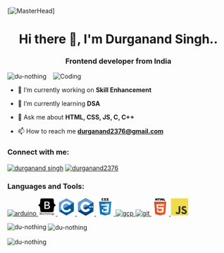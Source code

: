 [![MasterHead](https://www.bing.com/images/search?view=detailV2&ccid=deo4SV06&id=F598CDA3A8B0FEB6FB203835015D212170A0A908&thid=OIP.deo4SV06W8DJAxa1f5u_tQHaCR&mediaurl=https%3a%2f%2fth.bing.com%2fth%2fid%2fR.75ea38495d3a5bc0c90316b57f9bbfb5%3frik%3dCKmgcCEhXQE1OA%26riu%3dhttp%253a%252f%252fwww.pramukhdigital.com%252fwp-content%252fuploads%252f2018%252f07%252fNew-PNC-Animated-Banners.gif%26ehk%3dfs6XGSkrODbDz9LuU2tZgUw5aQd76DxwLvAaGpktUZI%253d%26risl%3d%26pid%3dImgRaw%26r%3d0&exph=590&expw=1920&q=front+end+developer+banner+gif&simid=608028083947117982&FORM=IRPRST&ck=2B6586186960F38268F9B17AE6D3331D&selectedIndex=24&itb=0&ajaxhist=0&ajaxserp=0)]
<h1 align="center">Hi there 👋, I'm Durganand Singh..</h1>
<h3 align="center">Frontend developer from India</h3>
<img align="right" alt="Coding" width="400" src="[[https://www.bing.com/images/search?view=detailV2&ccid=mUahTQdR&id=F0A55D8F75C79DA46D6D6DFDF83111941D0464CE&thid=OIP.mUahTQdRR4e4MJLLtJkjbwHaEU&mediaurl=https%3A%2F%2Fci6.googleusercontent.com%2Fproxy%2F6yONIoTPFRxmcUzOEqGb9rYBV6ot9p2T-PEXVCf8vS8efQLz1Q0yo4Sa6U0lrDqnZIcEDq445nqEDoRcH9cyZobRVuLb3o8oyyjpFXZX1jC-Y1aa-YGJ3kxAAgGaX-S0gw4Tt_8xte_q%3Ds0-d-e1-ft%23https%3A%2F%2Fwww.lambdatest.com%2Fblog%2Fwp-content%2Fuploads%2F2021%2F02%2Fezgif.com-gif-maker-1-1.gif&exph=466&expw=800&q=animated+coding+img&simid=608033980931313863&form=IRPRST&ck=F3BA7A31E1FBE268EEB4D0375B2E8344&selectedindex=126&itb=0&vt=0&sim=11](https://www.bing.com/images/search?view=detailV2&ccid=mUahTQdR&id=F0A55D8F75C79DA46D6D6DFDF83111941D0464CE&thid=OIP.mUahTQdRR4e4MJLLtJkjbwHaEU&mediaurl=https%3A%2F%2Fci6.googleusercontent.com%2Fproxy%2F6yONIoTPFRxmcUzOEqGb9rYBV6ot9p2T-PEXVCf8vS8efQLz1Q0yo4Sa6U0lrDqnZIcEDq445nqEDoRcH9cyZobRVuLb3o8oyyjpFXZX1jC-Y1aa-YGJ3kxAAgGaX-S0gw4Tt_8xte_q%3Ds0-d-e1-ft%23https%3A%2F%2Fwww.lambdatest.com%2Fblog%2Fwp-content%2Fuploads%2F2021%2F02%2Fezgif.com-gif-maker-1-1.gif&exph=466&expw=800&q=animated+coding+img&simid=608033980931313863&form=IRPRST&ck=F3BA7A31E1FBE268EEB4D0375B2E8344&selectedindex=126&itb=0&vt=0&sim=11)](https://www.bing.com/images/search?view=detailV2&ccid=dNAGJhif&id=35A6180C10790CC145D0178731327BDC78741D9D&thid=OIP.dNAGJhifkIYKZ5eDs2nSlAHaFP&mediaurl=https%3a%2f%2fi.gifer.com%2forigin%2f22%2f22657b8a577f858827c5d46dac32cf53.gif&exph=765&expw=1080&q=front+end+developer+banner+gif&simid=607995197375392773&FORM=IRPRST&ck=9D86D0282B27AD0547DAA443B0BC7702&selectedIndex=4&itb=0&ajaxhist=0&ajaxserp=0)](https://www.bing.com/images/search?view=detailV2&ccid=dNAGJhif&id=35A6180C10790CC145D0178731327BDC78741D9D&thid=OIP.dNAGJhifkIYKZ5eDs2nSlAHaFP&mediaurl=https%3a%2f%2fi.gifer.com%2forigin%2f22%2f22657b8a577f858827c5d46dac32cf53.gif&exph=765&expw=1080&q=front+end+developer+banner+gif&simid=607995197375392773&FORM=IRPRST&ck=9D86D0282B27AD0547DAA443B0BC7702&selectedIndex=4&itb=0&ajaxhist=0&ajaxserp=0)">

<p align="left"> <img src="https://komarev.com/ghpvc/?username=du-nothing&label=Profile%20views&color=0e75b6&style=flat" alt="du-nothing" /> </p>

- 🔭 I’m currently working on **Skill Enhancement**

- 🌱 I’m currently learning **DSA**

- 💬 Ask me about **HTML, CSS, JS, C, C++**

- 📫 How to reach me **durganand2376@gmail.com**

<h3 align="left">Connect with me:</h3>
<p align="left">
<a href="https://linkedin.com/in/durganand singh" target="blank"><img align="center" src="https://raw.githubusercontent.com/rahuldkjain/github-profile-readme-generator/master/src/images/icons/Social/linked-in-alt.svg" alt="durganand singh" height="30" width="40" /></a>
<a href="https://www.leetcode.com/durganand2376" target="blank"><img align="center" src="https://raw.githubusercontent.com/rahuldkjain/github-profile-readme-generator/master/src/images/icons/Social/leet-code.svg" alt="durganand2376" height="30" width="40" /></a>
</p>

<h3 align="left">Languages and Tools:</h3>
<p align="left"> <a href="https://www.arduino.cc/" target="_blank" rel="noreferrer"> <img src="https://cdn.worldvectorlogo.com/logos/arduino-1.svg" alt="arduino" width="40" height="40"/> </a> <a href="https://getbootstrap.com" target="_blank" rel="noreferrer"> <img src="https://raw.githubusercontent.com/devicons/devicon/master/icons/bootstrap/bootstrap-plain-wordmark.svg" alt="bootstrap" width="40" height="40"/> </a> <a href="https://www.cprogramming.com/" target="_blank" rel="noreferrer"> <img src="https://raw.githubusercontent.com/devicons/devicon/master/icons/c/c-original.svg" alt="c" width="40" height="40"/> </a> <a href="https://www.w3schools.com/cpp/" target="_blank" rel="noreferrer"> <img src="https://raw.githubusercontent.com/devicons/devicon/master/icons/cplusplus/cplusplus-original.svg" alt="cplusplus" width="40" height="40"/> </a> <a href="https://www.w3schools.com/css/" target="_blank" rel="noreferrer"> <img src="https://raw.githubusercontent.com/devicons/devicon/master/icons/css3/css3-original-wordmark.svg" alt="css3" width="40" height="40"/> </a> <a href="https://cloud.google.com" target="_blank" rel="noreferrer"> <img src="https://www.vectorlogo.zone/logos/google_cloud/google_cloud-icon.svg" alt="gcp" width="40" height="40"/> </a> <a href="https://git-scm.com/" target="_blank" rel="noreferrer"> <img src="https://www.vectorlogo.zone/logos/git-scm/git-scm-icon.svg" alt="git" width="40" height="40"/> </a> <a href="https://www.w3.org/html/" target="_blank" rel="noreferrer"> <img src="https://raw.githubusercontent.com/devicons/devicon/master/icons/html5/html5-original-wordmark.svg" alt="html5" width="40" height="40"/> </a> <a href="https://developer.mozilla.org/en-US/docs/Web/JavaScript" target="_blank" rel="noreferrer"> <img src="https://raw.githubusercontent.com/devicons/devicon/master/icons/javascript/javascript-original.svg" alt="javascript" width="40" height="40"/> </a> </p>

<p><img align="left" src="https://github-readme-stats.vercel.app/api/top-langs?username=du-nothing&show_icons=true&locale=en&layout=compact" alt="du-nothing" /></p>

<p>&nbsp;<img align="center" src="https://github-readme-stats.vercel.app/api?username=du-nothing&show_icons=true&locale=en" alt="du-nothing" /></p>

<p><img align="center" src="https://github-readme-streak-stats.herokuapp.com/?user=du-nothing&" alt="du-nothing" /></p>

